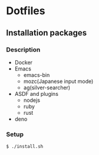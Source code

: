 # Dotfiles

## Installation packages

### Description

- Docker
- Emacs
  - emacs-bin
  - mozc(Japanese input mode)
  - ag(silver-searcher)
- ASDF and plugins
  - nodejs
  - ruby
  - rust
- deno

### Setup

```bash
$ ./install.sh
```

